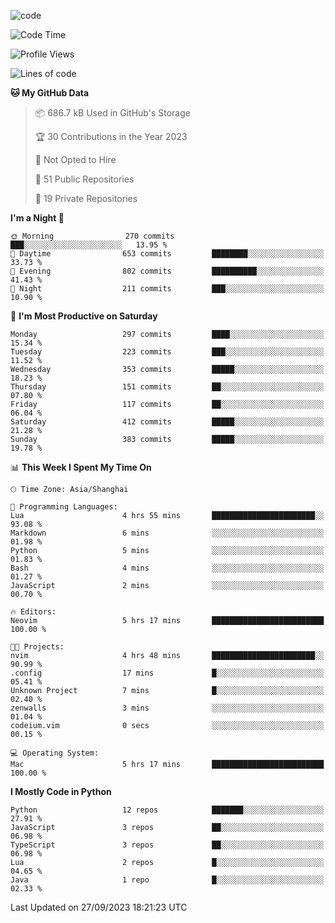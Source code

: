 
<!--
**liuyaanng/liuyaanng** is a ✨ _special_ ✨ repository because its `README.md` (this file) appears on your GitHub profile.

Here are some ideas to get you started:

- 🔭 I’m currently working on ...
- 🌱 I’m currently learning ...
- 👯 I’m looking to collaborate on ...
- 🤔 I’m looking for help with ...
- 💬 Ask me about ...
- 📫 How to reach me: ...
- 😄 Pronouns: ...
- ⚡ Fun fact: ...
-->


![code](https://cdn.jsdelivr.net/gh/liuyaanng/liuyaanng@1.0/code.gif) 

<!--START_SECTION:waka-->
![Code Time](http://img.shields.io/badge/Code%20Time-249%20hrs%2057%20mins-blue)

![Profile Views](http://img.shields.io/badge/Profile%20Views-0-blue)

![Lines of code](https://img.shields.io/badge/From%20Hello%20World%20I%27ve%20Written-14.4%20million%20lines%20of%20code-blue)

**🐱 My GitHub Data** 

> 📦 686.7 kB Used in GitHub's Storage 
 > 
> 🏆 30 Contributions in the Year 2023
 > 
> 🚫 Not Opted to Hire
 > 
> 📜 51 Public Repositories 
 > 
> 🔑 19 Private Repositories 
 > 
**I'm a Night 🦉** 

```text
🌞 Morning                270 commits         ███░░░░░░░░░░░░░░░░░░░░░░   13.95 % 
🌆 Daytime                653 commits         ████████░░░░░░░░░░░░░░░░░   33.73 % 
🌃 Evening                802 commits         ██████████░░░░░░░░░░░░░░░   41.43 % 
🌙 Night                  211 commits         ███░░░░░░░░░░░░░░░░░░░░░░   10.90 % 
```
📅 **I'm Most Productive on Saturday** 

```text
Monday                   297 commits         ████░░░░░░░░░░░░░░░░░░░░░   15.34 % 
Tuesday                  223 commits         ███░░░░░░░░░░░░░░░░░░░░░░   11.52 % 
Wednesday                353 commits         █████░░░░░░░░░░░░░░░░░░░░   18.23 % 
Thursday                 151 commits         ██░░░░░░░░░░░░░░░░░░░░░░░   07.80 % 
Friday                   117 commits         ██░░░░░░░░░░░░░░░░░░░░░░░   06.04 % 
Saturday                 412 commits         █████░░░░░░░░░░░░░░░░░░░░   21.28 % 
Sunday                   383 commits         █████░░░░░░░░░░░░░░░░░░░░   19.78 % 
```


📊 **This Week I Spent My Time On** 

```text
🕑︎ Time Zone: Asia/Shanghai

💬 Programming Languages: 
Lua                      4 hrs 55 mins       ███████████████████████░░   93.08 % 
Markdown                 6 mins              ░░░░░░░░░░░░░░░░░░░░░░░░░   01.98 % 
Python                   5 mins              ░░░░░░░░░░░░░░░░░░░░░░░░░   01.83 % 
Bash                     4 mins              ░░░░░░░░░░░░░░░░░░░░░░░░░   01.27 % 
JavaScript               2 mins              ░░░░░░░░░░░░░░░░░░░░░░░░░   00.70 % 

🔥 Editors: 
Neovim                   5 hrs 17 mins       █████████████████████████   100.00 % 

🐱‍💻 Projects: 
nvim                     4 hrs 48 mins       ███████████████████████░░   90.99 % 
.config                  17 mins             █░░░░░░░░░░░░░░░░░░░░░░░░   05.41 % 
Unknown Project          7 mins              █░░░░░░░░░░░░░░░░░░░░░░░░   02.40 % 
zenwalls                 3 mins              ░░░░░░░░░░░░░░░░░░░░░░░░░   01.04 % 
codeium.vim              0 secs              ░░░░░░░░░░░░░░░░░░░░░░░░░   00.15 % 

💻 Operating System: 
Mac                      5 hrs 17 mins       █████████████████████████   100.00 % 
```

**I Mostly Code in Python** 

```text
Python                   12 repos            ███████░░░░░░░░░░░░░░░░░░   27.91 % 
JavaScript               3 repos             ██░░░░░░░░░░░░░░░░░░░░░░░   06.98 % 
TypeScript               3 repos             ██░░░░░░░░░░░░░░░░░░░░░░░   06.98 % 
Lua                      2 repos             █░░░░░░░░░░░░░░░░░░░░░░░░   04.65 % 
Java                     1 repo              █░░░░░░░░░░░░░░░░░░░░░░░░   02.33 % 
```




 Last Updated on 27/09/2023 18:21:23 UTC
<!--END_SECTION:waka-->
